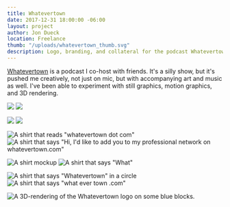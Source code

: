 ```yaml
---
title: Whatevertown
date: 2017-12-31 18:00:00 -06:00
layout: project
author: Jon Dueck
location: Freelance
thumb: "/uploads/whatevertown_thumb.svg"
description: Logo, branding, and collateral for the podcast Whatevertown.
---
```


[Whatevertown](https://whatevertown.com?viajondueckdotca) is a podcast I co-host with friends. It's a silly show, but it's pushed me creatively, not just on mic, but with accompanying art and music as well. I've been able to experiment with still graphics, motion graphics, and 3D rendering.

![](/uploads/whatevertown_what.jpg#half)
![](/uploads/whatevertown_gradient.jpg#half)

![](/uploads/whatevertown_skate.jpg#half)
![](/uploads/whatevertown_pillars.jpg#half)

![A shirt that reads "whatevertown dot com"](/uploads/whatevertown_shirt_dotbold.jpg#half)
![A shirt that says "Hi, I'd like to add you to my professional network on whatevertown.com"](/uploads/whatevertown_shirt_network.jpg#half)

![A shirt mockup](/uploads/whatevertown_shirt_slashes.jpg#half)
![A shirt that says "What"](/uploads/whatevertown_shirt_what.jpg#half)

![A shirt that says "Whatevertown" in a circle](/uploads/whatevertown_shirt_gradient-circle.jpg#half)
![A shirt that says "what ever town .com"](/uploads/whatevertown_shirt_dotstack.jpg#half)

![A 3D-rendering of the Whatevertown logo on some blue blocks.](/uploads/whatevertown_render.jpg)
